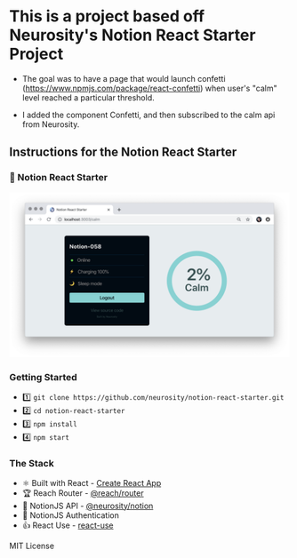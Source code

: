 # This is a project based off Neurosity's Notion React Starter Project

- The goal was to have a page that would launch confetti (https://www.npmjs.com/package/react-confetti) when user's "calm" level reached a particular threshold. 

- I added the component Confetti, and then subscribed to the calm api from Neurosity. 







## Instructions for the Notion React Starter

### 🚀 Notion React Starter

![App Screenshot](public/notion-react-starter.png)

### Getting Started

- 1️⃣ `git clone https://github.com/neurosity/notion-react-starter.git`
- 2️⃣ `cd notion-react-starter`
- 3️⃣ `npm install`
- 4️⃣ `npm start`

### The Stack

- ⚛️ Built with React - [Create React App](https://github.com/facebook/create-react-app)
- 🏆 Reach Router - [@reach/router](https://reach.tech/router)
- 🤯 NotionJS API - [@neurosity/notion](https://github.com/neurosity/notion-js)
- 🔑 NotionJS Authentication
- 👍 React Use - [react-use](https://github.com/streamich/react-use)

MIT License
